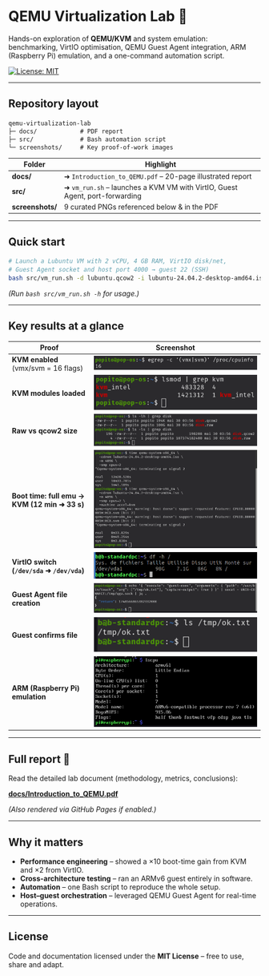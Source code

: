 # QEMU Virtualization Lab 🚀  

Hands-on exploration of **QEMU/KVM** and system emulation:  
benchmarking, VirtIO optimisation, QEMU Guest Agent integration, ARM (Raspberry Pi) emulation, and a one-command automation script.

[![License: MIT](https://img.shields.io/badge/License-MIT-green.svg)](LICENSE)

---

## Repository layout

```
qemu-virtualization-lab
├─ docs/            # PDF report
├─ src/             # Bash automation script
└─ screenshots/     # Key proof-of-work images
```

| Folder | Highlight |
|--------|-----------|
| **docs/** | ➜ `Introduction_to_QEMU.pdf` – 20-page illustrated report |
| **src/** | ➜ `vm_run.sh` – launches a KVM VM with VirtIO, Guest Agent, port-forwarding |
| **screenshots/** | 9 curated PNGs referenced below & in the PDF |

---

## Quick start

```bash
# Launch a Lubuntu VM with 2 vCPU, 4 GB RAM, VirtIO disk/net,
# Guest Agent socket and host port 4000 → guest 22 (SSH)
bash src/vm_run.sh -d lubuntu.qcow2 -i lubuntu-24.04.2-desktop-amd64.iso
```

*(Run `bash src/vm_run.sh -h` for usage.)*

---

## Key results at a glance

| Proof | Screenshot |
|-------|------------|
| **KVM enabled** (vmx/svm = 16 flags) | ![kvm_egrep](screenshots/kvm_egrep.png) |
| **KVM modules loaded** | ![kvm_lsmod](screenshots/kvm_lsmod.png) |
| **Raw vs qcow2 size** | ![disk_raw_vs_qcow2](screenshots/disk_raw_vs_qcow2.png) |
| **Boot time: full emu → KVM (12 min ➜ 33 s)** | ![boot_time](screenshots/boot_time_comparison.png) |
| **VirtIO switch (`/dev/sda` ➜ `/dev/vda`)** | ![df_vda](screenshots/df_vda.png) |
| **Guest Agent file creation** | ![guest_exec](screenshots/guest_exec.png) |
| **Guest confirms file** | ![ls_tmp](screenshots/ls_tmp.png) |
| **ARM (Raspberry Pi) emulation** | ![lscpu](screenshots/lscpu.png) |

---

## Full report 📄

Read the detailed lab document (methodology, metrics, conclusions):

**[docs/Introduction_to_QEMU.pdf](docs/Introduction_to_QEMU.pdf)**  

*(Also rendered via GitHub Pages if enabled.)*

---

## Why it matters

* **Performance engineering** – showed a ×10 boot-time gain from KVM and ×2 from VirtIO.  
* **Cross-architecture testing** – ran an ARMv6 guest entirely in software.  
* **Automation** – one Bash script to reproduce the whole setup.  
* **Host–guest orchestration** – leveraged QEMU Guest Agent for real-time operations.

---

## License

Code and documentation licensed under the **MIT License** – free to use, share and adapt.
